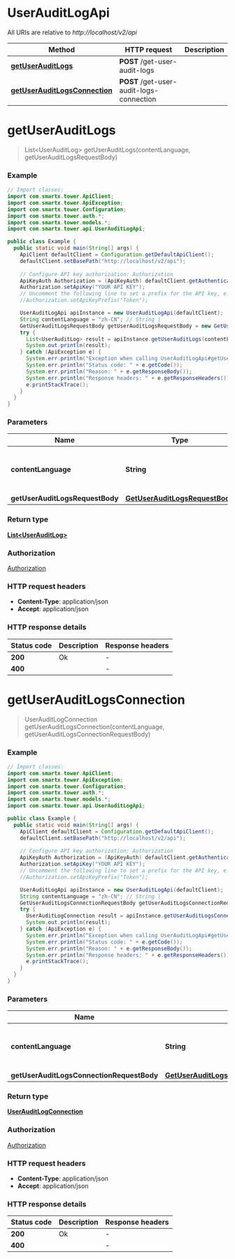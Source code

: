 # UserAuditLogApi

All URIs are relative to *http://localhost/v2/api*

Method | HTTP request | Description
------------- | ------------- | -------------
[**getUserAuditLogs**](UserAuditLogApi.md#getUserAuditLogs) | **POST** /get-user-audit-logs | 
[**getUserAuditLogsConnection**](UserAuditLogApi.md#getUserAuditLogsConnection) | **POST** /get-user-audit-logs-connection | 


<a name="getUserAuditLogs"></a>
# **getUserAuditLogs**
> List&lt;UserAuditLog&gt; getUserAuditLogs(contentLanguage, getUserAuditLogsRequestBody)



### Example
```java
// Import classes:
import com.smartx.tower.ApiClient;
import com.smartx.tower.ApiException;
import com.smartx.tower.Configuration;
import com.smartx.tower.auth.*;
import com.smartx.tower.models.*;
import com.smartx.tower.api.UserAuditLogApi;

public class Example {
  public static void main(String[] args) {
    ApiClient defaultClient = Configuration.getDefaultApiClient();
    defaultClient.setBasePath("http://localhost/v2/api");
    
    // Configure API key authorization: Authorization
    ApiKeyAuth Authorization = (ApiKeyAuth) defaultClient.getAuthentication("Authorization");
    Authorization.setApiKey("YOUR API KEY");
    // Uncomment the following line to set a prefix for the API key, e.g. "Token" (defaults to null)
    //Authorization.setApiKeyPrefix("Token");

    UserAuditLogApi apiInstance = new UserAuditLogApi(defaultClient);
    String contentLanguage = "zh-CN"; // String | 
    GetUserAuditLogsRequestBody getUserAuditLogsRequestBody = new GetUserAuditLogsRequestBody(); // GetUserAuditLogsRequestBody | 
    try {
      List<UserAuditLog> result = apiInstance.getUserAuditLogs(contentLanguage, getUserAuditLogsRequestBody);
      System.out.println(result);
    } catch (ApiException e) {
      System.err.println("Exception when calling UserAuditLogApi#getUserAuditLogs");
      System.err.println("Status code: " + e.getCode());
      System.err.println("Reason: " + e.getResponseBody());
      System.err.println("Response headers: " + e.getResponseHeaders());
      e.printStackTrace();
    }
  }
}
```

### Parameters

Name | Type | Description  | Notes
------------- | ------------- | ------------- | -------------
 **contentLanguage** | **String**|  | [enum: zh-CN, en-US]
 **getUserAuditLogsRequestBody** | [**GetUserAuditLogsRequestBody**](GetUserAuditLogsRequestBody.md)|  |

### Return type

[**List&lt;UserAuditLog&gt;**](UserAuditLog.md)

### Authorization

[Authorization](../README.md#Authorization)

### HTTP request headers

 - **Content-Type**: application/json
 - **Accept**: application/json

### HTTP response details
| Status code | Description | Response headers |
|-------------|-------------|------------------|
**200** | Ok |  -  |
**400** |  |  -  |

<a name="getUserAuditLogsConnection"></a>
# **getUserAuditLogsConnection**
> UserAuditLogConnection getUserAuditLogsConnection(contentLanguage, getUserAuditLogsConnectionRequestBody)



### Example
```java
// Import classes:
import com.smartx.tower.ApiClient;
import com.smartx.tower.ApiException;
import com.smartx.tower.Configuration;
import com.smartx.tower.auth.*;
import com.smartx.tower.models.*;
import com.smartx.tower.api.UserAuditLogApi;

public class Example {
  public static void main(String[] args) {
    ApiClient defaultClient = Configuration.getDefaultApiClient();
    defaultClient.setBasePath("http://localhost/v2/api");
    
    // Configure API key authorization: Authorization
    ApiKeyAuth Authorization = (ApiKeyAuth) defaultClient.getAuthentication("Authorization");
    Authorization.setApiKey("YOUR API KEY");
    // Uncomment the following line to set a prefix for the API key, e.g. "Token" (defaults to null)
    //Authorization.setApiKeyPrefix("Token");

    UserAuditLogApi apiInstance = new UserAuditLogApi(defaultClient);
    String contentLanguage = "zh-CN"; // String | 
    GetUserAuditLogsConnectionRequestBody getUserAuditLogsConnectionRequestBody = new GetUserAuditLogsConnectionRequestBody(); // GetUserAuditLogsConnectionRequestBody | 
    try {
      UserAuditLogConnection result = apiInstance.getUserAuditLogsConnection(contentLanguage, getUserAuditLogsConnectionRequestBody);
      System.out.println(result);
    } catch (ApiException e) {
      System.err.println("Exception when calling UserAuditLogApi#getUserAuditLogsConnection");
      System.err.println("Status code: " + e.getCode());
      System.err.println("Reason: " + e.getResponseBody());
      System.err.println("Response headers: " + e.getResponseHeaders());
      e.printStackTrace();
    }
  }
}
```

### Parameters

Name | Type | Description  | Notes
------------- | ------------- | ------------- | -------------
 **contentLanguage** | **String**|  | [enum: zh-CN, en-US]
 **getUserAuditLogsConnectionRequestBody** | [**GetUserAuditLogsConnectionRequestBody**](GetUserAuditLogsConnectionRequestBody.md)|  |

### Return type

[**UserAuditLogConnection**](UserAuditLogConnection.md)

### Authorization

[Authorization](../README.md#Authorization)

### HTTP request headers

 - **Content-Type**: application/json
 - **Accept**: application/json

### HTTP response details
| Status code | Description | Response headers |
|-------------|-------------|------------------|
**200** | Ok |  -  |
**400** |  |  -  |

